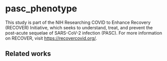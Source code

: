 # pasc_phenotype
This study is part of the NIH Researching COVID to Enhance Recovery (RECOVER) Initiative, which seeks to understand, treat, and prevent the post-acute sequelae of SARS-CoV-2 infection (PASC). For more information on RECOVER, visit https://recovercovid.org/. 


## Related works

